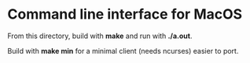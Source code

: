 # Command line interface for MacOS
From this directory, build with **make** and run with **./a.out**.

Build with **make min** for a minimal client (needs ncurses) easier to port.
